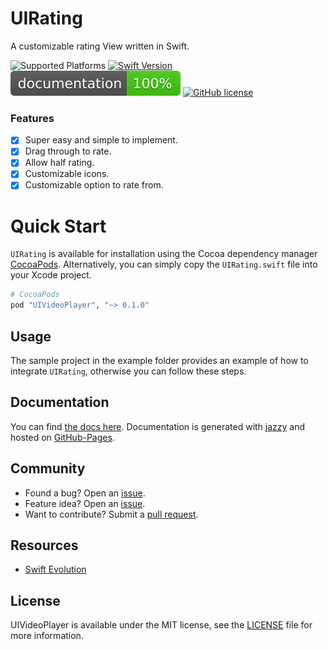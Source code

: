# UIRating
A customizable rating View written in Swift.

![Supported Platforms](https://img.shields.io/cocoapods/p/I?color=blue)
[![Swift Version](https://img.shields.io/badge/language-swift%205.0-brightgreen.svg)](https://developer.apple.com/swift)
[![Documentation](docs/badge.svg)](http://shadow-of-arman.github.io/UIRating/) 
[![GitHub license](https://img.shields.io/badge/license-MIT-important.svg)](https://github.com/shadow-of-arman/UIRating/blob/master/LICENSE)

### Features
- [x] Super easy and simple to implement.
- [x] Drag through to rate.
- [x] Allow half rating.
- [x] Customizable icons. 
- [x] Customizable option to rate from.

# Quick Start

`UIRating` is available for installation using the Cocoa dependency manager [CocoaPods](http://cocoapods.org/).  Alternatively, you can simply copy the `UIRating.swift` file into your Xcode project.

```ruby
# CocoaPods
pod "UIVideoPlayer", "~> 0.1.0"
```
## Usage

The sample project in the example folder provides an example of how to integrate `UIRating`, otherwise you can follow these steps.

## Documentation
You can find [the docs here](http://shadow-of-arman.github.io/UIRating/). Documentation is generated with [jazzy](https://github.com/realm/jazzy) and hosted on [GitHub-Pages](https://pages.github.com).

## Community

- Found a bug? Open an [issue](https://github.com/shadow-of-arman/UIRating/issues).
- Feature idea? Open an [issue](https://github.com/shadow-of-arman/UIRating/issues).
- Want to contribute? Submit a [pull request](https://github.com/shadow-of-arman/UIRating/pulls).

## Resources

* [Swift Evolution](https://github.com/apple/swift-evolution)

## License

UIVideoPlayer is available under the MIT license, see the [LICENSE](https://github.com/shadow-of-arman/UIRating/blob/master/LICENSE) file for more information.